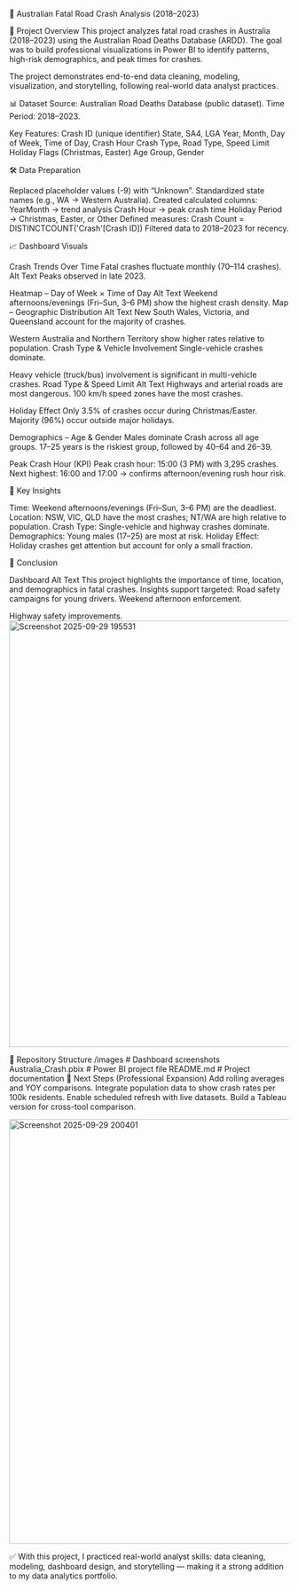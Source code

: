 🚦 Australian Fatal Road Crash Analysis (2018–2023)

📌 Project Overview
This project analyzes fatal road crashes in Australia (2018–2023) using the Australian Road Deaths Database (ARDD). The goal was to build professional visualizations in Power BI to identify patterns, high-risk demographics, and peak times for crashes.

The project demonstrates end-to-end data cleaning, modeling, visualization, and storytelling, following real-world data analyst practices.

📊 Dataset
Source: Australian Road Deaths Database (public dataset).
Time Period: 2018–2023.

Key Features:
Crash ID (unique identifier)
State, SA4, LGA
Year, Month, Day of Week, Time of Day, Crash Hour
Crash Type, Road Type, Speed Limit
Holiday Flags (Christmas, Easter)
Age Group, Gender

🛠️ Data Preparation

Replaced placeholder values (-9) with “Unknown”.
Standardized state names (e.g., WA → Western Australia).
Created calculated columns:
YearMonth → trend analysis
Crash Hour → peak crash time
Holiday Period → Christmas, Easter, or Other
Defined measures:
Crash Count = DISTINCTCOUNT('Crash'[Crash ID])
Filtered data to 2018–2023 for recency.

📈 Dashboard Visuals

Crash Trends Over Time
Fatal crashes fluctuate monthly (70–114 crashes). Alt Text
Peaks observed in late 2023.

Heatmap – Day of Week × Time of Day Alt Text
Weekend afternoons/evenings (Fri–Sun, 3–6 PM) show the highest crash density.
Map – Geographic Distribution Alt Text
New South Wales, Victoria, and Queensland account for the majority of crashes.

Western Australia and Northern Territory show higher rates relative to population.
Crash Type & Vehicle Involvement
Single-vehicle crashes dominate.

Heavy vehicle (truck/bus) involvement is significant in multi-vehicle crashes.
Road Type & Speed Limit Alt Text
Highways and arterial roads are most dangerous.
100 km/h speed zones have the most crashes.

Holiday Effect
Only 3.5% of crashes occur during Christmas/Easter.
Majority (96%) occur outside major holidays.

Demographics – Age & Gender
Males dominate Crash across all age groups.
17–25 years is the riskiest group, followed by 40–64 and 26–39.

Peak Crash Hour (KPI)
Peak crash hour: 15:00 (3 PM) with 3,295 crashes.
Next highest: 16:00 and 17:00 → confirms afternoon/evening rush hour risk.

🔎 Key Insights

Time: Weekend afternoons/evenings (Fri–Sun, 3–6 PM) are the deadliest.
Location: NSW, VIC, QLD have the most crashes; NT/WA are high relative to population.
Crash Type: Single-vehicle and highway crashes dominate.
Demographics: Young males (17–25) are most at risk.
Holiday Effect: Holiday crashes get attention but account for only a small fraction.

📝 Conclusion

Dashboard Alt Text
This project highlights the importance of time, location, and demographics in fatal crashes. Insights support targeted:
Road safety campaigns for young drivers.
Weekend afternoon enforcement.

Highway safety improvements.
<img width="1376" height="769" alt="Screenshot 2025-09-29 195531" src="https://github.com/user-attachments/assets/df84f5ec-7d81-4a44-89a0-40fa8f7ba2ce" />


📂 Repository Structure /images # Dashboard screenshots Australia_Crash.pbix # Power BI project file README.md # Project documentation
🚀 Next Steps (Professional Expansion)
Add rolling averages and YOY comparisons.
Integrate population data to show crash rates per 100k residents.
Enable scheduled refresh with live datasets.
Build a Tableau version for cross-tool comparison.

<img width="1374" height="766" alt="Screenshot 2025-09-29 200401" src="https://github.com/user-attachments/assets/4c32325c-e532-47a6-a7f6-0b6602ded789" />


✅ With this project, I practiced real-world analyst skills: data cleaning, modeling, dashboard design, and storytelling — making it a strong addition to my data analytics portfolio.
